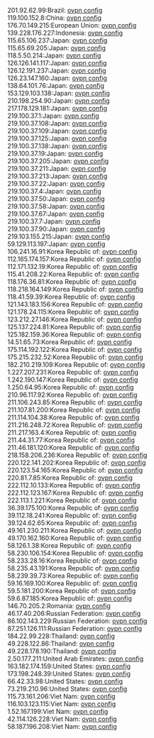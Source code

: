 201.92.62.99:Brazil: [ovpn config](vpn/201_92_62_99.ovpn)  
119.100.152.8:China: [ovpn config](vpn/119_100_152_8.ovpn)  
176.70.149.215:European Union: [ovpn config](vpn/176_70_149_215.ovpn)  
139.228.176.227:Indonesia: [ovpn config](vpn/139_228_176_227.ovpn)  
115.65.106.237:Japan: [ovpn config](vpn/115_65_106_237.ovpn)  
115.65.69.205:Japan: [ovpn config](vpn/115_65_69_205.ovpn)  
118.5.50.214:Japan: [ovpn config](vpn/118_5_50_214.ovpn)  
126.126.141.117:Japan: [ovpn config](vpn/126_126_141_117.ovpn)  
126.12.191.237:Japan: [ovpn config](vpn/126_12_191_237.ovpn)  
126.23.147.160:Japan: [ovpn config](vpn/126_23_147_160.ovpn)  
138.64.101.76:Japan: [ovpn config](vpn/138_64_101_76.ovpn)  
153.129.103.138:Japan: [ovpn config](vpn/153_129_103_138.ovpn)  
210.198.254.90:Japan: [ovpn config](vpn/210_198_254_90.ovpn)  
217.178.129.181:Japan: [ovpn config](vpn/217_178_129_181.ovpn)  
219.100.37.1:Japan: [ovpn config](vpn/219_100_37_1.ovpn)  
219.100.37.108:Japan: [ovpn config](vpn/219_100_37_108.ovpn)  
219.100.37.109:Japan: [ovpn config](vpn/219_100_37_109.ovpn)  
219.100.37.125:Japan: [ovpn config](vpn/219_100_37_125.ovpn)  
219.100.37.138:Japan: [ovpn config](vpn/219_100_37_138.ovpn)  
219.100.37.19:Japan: [ovpn config](vpn/219_100_37_19.ovpn)  
219.100.37.205:Japan: [ovpn config](vpn/219_100_37_205.ovpn)  
219.100.37.211:Japan: [ovpn config](vpn/219_100_37_211.ovpn)  
219.100.37.213:Japan: [ovpn config](vpn/219_100_37_213.ovpn)  
219.100.37.22:Japan: [ovpn config](vpn/219_100_37_22.ovpn)  
219.100.37.4:Japan: [ovpn config](vpn/219_100_37_4.ovpn)  
219.100.37.50:Japan: [ovpn config](vpn/219_100_37_50.ovpn)  
219.100.37.58:Japan: [ovpn config](vpn/219_100_37_58.ovpn)  
219.100.37.67:Japan: [ovpn config](vpn/219_100_37_67.ovpn)  
219.100.37.7:Japan: [ovpn config](vpn/219_100_37_7.ovpn)  
219.100.37.90:Japan: [ovpn config](vpn/219_100_37_90.ovpn)  
219.103.155.215:Japan: [ovpn config](vpn/219_103_155_215.ovpn)  
59.129.113.197:Japan: [ovpn config](vpn/59_129_113_197.ovpn)  
106.241.16.91:Korea Republic of: [ovpn config](vpn/106_241_16_91.ovpn)  
112.165.174.157:Korea Republic of: [ovpn config](vpn/112_165_174_157.ovpn)  
112.171.132.19:Korea Republic of: [ovpn config](vpn/112_171_132_19.ovpn)  
115.41.208.22:Korea Republic of: [ovpn config](vpn/115_41_208_22.ovpn)  
118.176.36.81:Korea Republic of: [ovpn config](vpn/118_176_36_81.ovpn)  
118.218.164.149:Korea Republic of: [ovpn config](vpn/118_218_164_149.ovpn)  
118.41.59.39:Korea Republic of: [ovpn config](vpn/118_41_59_39.ovpn)  
121.143.183.156:Korea Republic of: [ovpn config](vpn/121_143_183_156.ovpn)  
121.178.24.115:Korea Republic of: [ovpn config](vpn/121_178_24_115.ovpn)  
123.212.27.146:Korea Republic of: [ovpn config](vpn/123_212_27_146.ovpn)  
125.137.224.81:Korea Republic of: [ovpn config](vpn/125_137_224_81.ovpn)  
125.182.159.36:Korea Republic of: [ovpn config](vpn/125_182_159_36.ovpn)  
14.51.65.73:Korea Republic of: [ovpn config](vpn/14_51_65_73.ovpn)  
175.114.192.122:Korea Republic of: [ovpn config](vpn/175_114_192_122.ovpn)  
175.215.232.52:Korea Republic of: [ovpn config](vpn/175_215_232_52.ovpn)  
182.210.219.109:Korea Republic of: [ovpn config](vpn/182_210_219_109.ovpn)  
1.227.207.231:Korea Republic of: [ovpn config](vpn/1_227_207_231.ovpn)  
1.242.190.147:Korea Republic of: [ovpn config](vpn/1_242_190_147.ovpn)  
1.250.64.95:Korea Republic of: [ovpn config](vpn/1_250_64_95.ovpn)  
210.96.117.92:Korea Republic of: [ovpn config](vpn/210_96_117_92.ovpn)  
211.106.243.85:Korea Republic of: [ovpn config](vpn/211_106_243_85.ovpn)  
211.107.81.200:Korea Republic of: [ovpn config](vpn/211_107_81_200.ovpn)  
211.114.104.38:Korea Republic of: [ovpn config](vpn/211_114_104_38.ovpn)  
211.216.248.72:Korea Republic of: [ovpn config](vpn/211_216_248_72.ovpn)  
211.217.163.4:Korea Republic of: [ovpn config](vpn/211_217_163_4.ovpn)  
211.44.31.77:Korea Republic of: [ovpn config](vpn/211_44_31_77.ovpn)  
211.46.181.120:Korea Republic of: [ovpn config](vpn/211_46_181_120.ovpn)  
218.158.206.236:Korea Republic of: [ovpn config](vpn/218_158_206_236.ovpn)  
220.122.141.202:Korea Republic of: [ovpn config](vpn/220_122_141_202.ovpn)  
220.123.54.165:Korea Republic of: [ovpn config](vpn/220_123_54_165.ovpn)  
220.81.7.85:Korea Republic of: [ovpn config](vpn/220_81_7_85.ovpn)  
222.112.10.133:Korea Republic of: [ovpn config](vpn/222_112_10_133.ovpn)  
222.112.123.167:Korea Republic of: [ovpn config](vpn/222_112_123_167.ovpn)  
222.113.1.221:Korea Republic of: [ovpn config](vpn/222_113_1_221.ovpn)  
36.39.175.100:Korea Republic of: [ovpn config](vpn/36_39_175_100.ovpn)  
39.112.18.241:Korea Republic of: [ovpn config](vpn/39_112_18_241.ovpn)  
39.124.62.65:Korea Republic of: [ovpn config](vpn/39_124_62_65.ovpn)  
49.161.230.211:Korea Republic of: [ovpn config](vpn/49_161_230_211.ovpn)  
49.170.162.160:Korea Republic of: [ovpn config](vpn/49_170_162_160.ovpn)  
58.126.1.38:Korea Republic of: [ovpn config](vpn/58_126_1_38.ovpn)  
58.230.106.154:Korea Republic of: [ovpn config](vpn/58_230_106_154.ovpn)  
58.233.28.16:Korea Republic of: [ovpn config](vpn/58_233_28_16.ovpn)  
58.235.43.191:Korea Republic of: [ovpn config](vpn/58_235_43_191.ovpn)  
58.239.39.73:Korea Republic of: [ovpn config](vpn/58_239_39_73.ovpn)  
59.16.169.100:Korea Republic of: [ovpn config](vpn/59_16_169_100.ovpn)  
59.5.181.200:Korea Republic of: [ovpn config](vpn/59_5_181_200.ovpn)  
59.6.87.185:Korea Republic of: [ovpn config](vpn/59_6_87_185.ovpn)  
146.70.205.2:Romania: [ovpn config](vpn/146_70_205_2.ovpn)  
46.17.40.206:Russian Federation: [ovpn config](vpn/46_17_40_206.ovpn)  
86.102.143.229:Russian Federation: [ovpn config](vpn/86_102_143_229.ovpn)  
87.251.126.111:Russian Federation: [ovpn config](vpn/87_251_126_111.ovpn)  
184.22.99.228:Thailand: [ovpn config](vpn/184_22_99_228.ovpn)  
49.228.122.86:Thailand: [ovpn config](vpn/49_228_122_86.ovpn)  
49.228.178.190:Thailand: [ovpn config](vpn/49_228_178_190.ovpn)  
2.50.177.211:United Arab Emirates: [ovpn config](vpn/2_50_177_211.ovpn)  
163.182.174.159:United States: [ovpn config](vpn/163_182_174_159.ovpn)  
173.198.248.39:United States: [ovpn config](vpn/173_198_248_39.ovpn)  
66.42.33.98:United States: [ovpn config](vpn/66_42_33_98.ovpn)  
73.219.210.96:United States: [ovpn config](vpn/73_219_210_96.ovpn)  
115.73.161.206:Viet Nam: [ovpn config](vpn/115_73_161_206.ovpn)  
116.103.123.115:Viet Nam: [ovpn config](vpn/116_103_123_115.ovpn)  
1.52.167.199:Viet Nam: [ovpn config](vpn/1_52_167_199.ovpn)  
42.114.126.228:Viet Nam: [ovpn config](vpn/42_114_126_228.ovpn)  
58.187.196.208:Viet Nam: [ovpn config](vpn/58_187_196_208.ovpn)  

